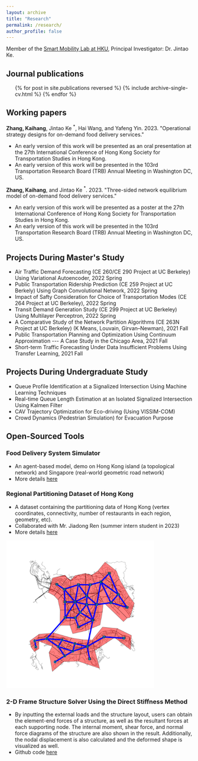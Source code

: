 ```yaml
---
layout: archive
title: "Research"
permalink: /research/
author_profile: false
---
```


Member of the [Smart Mobility Lab at HKU](https://sites.google.com/view/kejintao/home), Principal Investigator: Dr. Jintao Ke.

## Journal publications

  <ul>{% for post in site.publications reversed %}
    {% include archive-single-cv.html %}
  {% endfor %}</ul>

## Working papers
**Zhang, Kaihang**, Jintao Ke $^*$, Hai Wang, and Yafeng Yin. 2023. "Operational strategy designs for on-demand food delivery services."
- An early version of this work will be presented as an oral presentation at the 27th International Conference of Hong Kong Society for Transportation Studies in Hong Kong.
- An early version of this work will be presented in the 103rd Transportation Research Board (TRB) Annual Meeting in Washington DC, US.

**Zhang, Kaihang**, and Jintao Ke $^*$. 2023. "Three-sided network equilibrium model of on-demand food delivery services."
- An early version of this work will be presented as a poster at the 27th International Conference of Hong Kong Society for Transportation Studies in Hong Kong.
- An early version of this work will be presented in the 103rd Transportation Research Board (TRB) Annual Meeting in Washington DC, US.

## Projects During Master's Study
- Air Traffic Demand Forecasting (CE 260/CE 290 Project at UC Berkeley) Using Variational Autoencoder, 2022 Spring
- Public Transportation Ridership Prediction (CE 259 Project at UC Berkely) Using Graph Convolutional Network, 2022 Spring
- Impact of Safty Consideration for Choice of Transportation Modes (CE 264 Project at UC Berkeley), 2022 Spring
- Transit Demand Generation Study (CE 299 Project at UC Berkeley) Using Multilayer Perceptron, 2022 Spring
- A Comparative Study of the Network Partition Algorithms (CE 263N Project at UC Berkeley) (K Means, Louvain, Girvan–Newman), 2021 Fall
- Public Transportation Planning and Optimization Using Continuum Approximation --- A Case Study in the Chicago Area, 2021 Fall
- Short-term Traffic Forecasting Under Data Insufficient Problems Using Transfer Learning, 2021 Fall

## Projects During Undergraduate Study
- Queue Profile Identification at a Signalized Intersection Using Machine Learning Techniques
- Real-time Queue Length Estimation at an Isolated Signalized Intersection Using Kalmen Filter
- CAV Trajectory Optimization for Eco-driving (Using VISSIM-COM)
- Crowd Dynamics (Pedestrian Simulation) for Evacuation Purpose

## Open-Sourced Tools
### Food Delivery System Simulator
- An agent-based model, demo on Hong Kong island (a topological network) and Singapore (real-world geometric road network)
- More details [here](https://khzhang2.github.io/project/FD_simulator/)


### Regional Partitioning Dataset of Hong Kong
- A dataset containing the partitioning data of Hong Kong (vertex coordinates, connectivity, number of restaurants in each region, geometry, etc).
- Collaborated with Mr. Jiadong Ren (summer intern student in 2023)
- More details [here](https://github.com/khzhang2/HK_region_partition)

<img src="../files/hk_partition.png" alt="HK partition results" width="400"/>


### 2-D Frame Structure Solver Using the Direct Stiffness Method
- By inputting the external loads and the structure layout, users can obtain the element-end forces of a structure, as well as the resultant forces at each supporting node. The internal moment, shear force, and normal force diagrams of the structure are also shown in the result. Additionally, the nodal displacement is also calculated and the deformed shape is visualized as well.
- Github code [here](https://github.com/khzhang2/Structural_Calculator)
